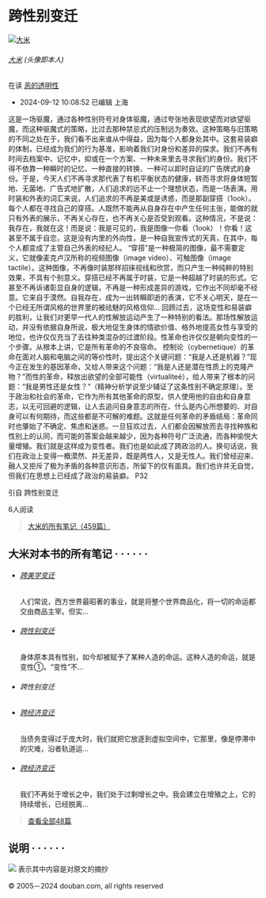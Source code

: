 # 跨性别变迁

[![大米](https://img3.doubanio.com/icon/u62030780-7.jpg)](https://www.douban.com/people/62030780/)

###### [大米](https://www.douban.com/people/62030780/) (头像即本人)

在读 [恶的透明性](https://book.douban.com/subject/34862376/)

-   2024-09-12 10:08:52 已编辑 上海

这是一场驱魔，通过各种性别符号对身体驱魔，通过夸张地表现欲望而对欲望驱魔，而这种驱魔式的策略，比过去那种禁忌式的压制远为奏效。这种策略与旧策略的不同之处在于，我们看不出来谁从中得益，因为每个人都身处其中。这套易装癖的体制，已经成为我们的行为基准，影响着我们对身份和差异的探求。我们不再有时间去档案中、记忆中，抑或在一个方案、一种未来里去寻求我们的身份。我们不得不依靠一种瞬时的记忆、一种直接的转换、一种可以即时自证的广告牌式的身份。于是，今天人们不再寻求那代表了有机平衡状态的健康，转而寻求将身体短暂地、无菌地、广告式地扩散，人们追求的远不止一个理想状态，而是一场表演。用时装和外表的词汇来说，人们追求的不再是美或是诱惑，而是那副穿搭（1ook）。
每个人都在寻找自己的穿搭。人既然不能再从自身存在中产生任何主张，能做的就只有外表的展示，不再关心存在，也不再关心是否受到观看。这种情况，不是说：我存在，我就在这！而是说：我是可见的，我是图像一你看（1ook）！你看！这甚至不属于自恋，这是没有内里的外向性，是一种自我宣传式的天真，在其中，每个人都变成了主管自己外表的经纪人。
“穿搭”是一种极简的图像，最不需要定义，它就像麦克卢汉所称的视频图像（image video）、可触图像（image tactile）。这种图像，不再像时装那样招徕视线和欣赏，而只产生一种纯粹的特别效果，不具有个别意义。穿搭已经不再属于时装，它是一种超越了时装的形式。它甚至不再诉诸彰显自身的逻辑，不再是一种形成差异的游戏，它作出不同却毫不经意。它来自于漠然。自我存在，成为一出转瞬即逝的表演，它不关心明天，是在一个已经无所谓风格的世界里的被祛魅的风格信仰…
回顾过去，这场变性和易装癖的胜利，让我们对更早一代人的性解放运动产生了一种特别的看法。那场性解放运动，并没有依据自身所说，极大地促生身体的情欲价值、格外地提高女性与享受的地位，也许仅仅充当了去往种类混杂的过渡阶段。性革命也许仅仅是朝向变性的一个步骤。从根本上讲，它是所有革命的不良宿命。
控制论（cybernetique）的革命在面对人脑和电脑之间的等价性时，提出这个关键问题：“我是人还是机器？”现今正在发生的基因革命，又给人带来这个问题：“我是人还是潜在性质上的克隆产物？”而性的革命，释放出欲望的全部可能性（virtualiteé），给人带来了根本的问题：“我是男性还是女性？”（精神分析学说至少辅证了这条性别不确定原理）。至于政治和社会的革命，它作为所有其他革命的原型，供人使用他的自由和自身意志，以无可回避的逻辑，让人去追问自身意志的所在、什么是内心所想要的、对自身可以有何期待，而这些都是不可解的难题。这就是任何革命的矛盾结局：革命同时也肇始了不确定、焦虑和迷惑。一旦狂欢过去，人们都会因解放而去寻找种族和性别上的认同，而可能的答案会越来越少，因为各种符号广泛流通，而各种愉悦大量增殖。我们就是这样成为变性者。我们也是如此成了跨政治的人。换句话说，我们在政治上变得一概漠然、并无差异，既是两性人，又是无性人。我们曾经迎来、融人又拒斥了极为矛盾的各种意识形态，所留下的仅有面具。我们也许并无自觉，但我们在思想上已经成了政治的易装癖。
P32

引自 跨性别变迁

6人阅读

> [大米的所有笔记（459篇）](https://book.douban.com/people/62030780/annotation/)

## 大米对本书的所有笔记  · · · · · · 

-   ###### [跨美学变迁](https://book.douban.com/annotation/136924557/)
    
    人们常说，西方世界最昭著的事业，就是将整个世界商品化，将一切的命运都交由商品主宰。但实...
    
-   ###### [跨性别变迁](https://book.douban.com/annotation/136924573/)
    
    身体原本具有性别，如今却被赋予了某种人造的命运。这种人造的命运，就是变性①。“变性”不...
    
-   ###### 跨性别变迁
    
-   ###### [跨经济变迁](https://book.douban.com/annotation/136947051/)
    
    当债务变得过于庞大时，我们就把它放逐到虚拟空间中，它那里，像是停滞中的灾难，沿者轨道运...
    
-   ###### [跨经济变迁](https://book.douban.com/annotation/136947187/)
    
    我们不再处于增长之中，我们处于过剩增长之中。我会建立在增殖之上，它的持续增长，已经脱离...
    

> [查看全部48篇](https://book.douban.com/people/62030780/annotation/34862376/)

## 说明  · · · · · · 

![](https://img9.doubanio.com/cuphead/book-static/pics/big_quoter.png) 表示其中内容是对原文的摘抄

© 2005－2024 douban.com, all rights reserved 

<!-- tcd_original_link https://m.douban.com/book/annotation/136946846 -->
